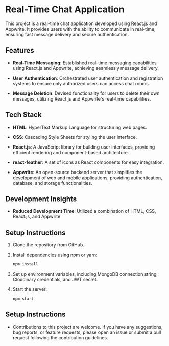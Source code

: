 # Real-Time Chat Application

This project is a real-time chat application developed using React.js and Appwrite. It provides users with the ability to communicate in real-time, ensuring fast message delivery and secure authentication.

## Features

- **Real-Time Messaging**: Established real-time messaging capabilities using React.js and Appwrite, achieving seamlessly message delivery.

- **User Authentication**: Orchestrated user authentication and registration systems to ensure only authorized users can access chat rooms.

- **Message Deletion**: Devised functionality for users to delete their own messages, utilizing React.js and Appwrite's real-time capabilities.

## Tech Stack

- **HTML**: HyperText Markup Language for structuring web pages.
  
- **CSS**: Cascading Style Sheets for styling the user interface.
  
- **React.js**: A JavaScript library for building user interfaces, providing efficient rendering and component-based architecture.
  
- **react-feather**: A set of icons as React components for easy integration.
  
- **Appwrite**: An open-source backend server that simplifies the development of web and mobile applications, providing authentication, database, and storage functionalities.

## Development Insights

- **Reduced Development Time**: Utilized a combination of HTML, CSS, React.js, and Appwrite.

## Setup Instructions

1. Clone the repository from GitHub.
   
2. Install dependencies using npm or yarn:

   ```bash
   npm install
3. Set up environment variables, including MongoDB connection string, Cloudinary credentials, and JWT secret.

4. Start the server:
   
    ```bash
   npm start

## Setup Instructions

- Contributions to this project are welcome. If you have any suggestions, bug reports, or feature requests, please open an issue or submit a pull request following the contribution guidelines.

